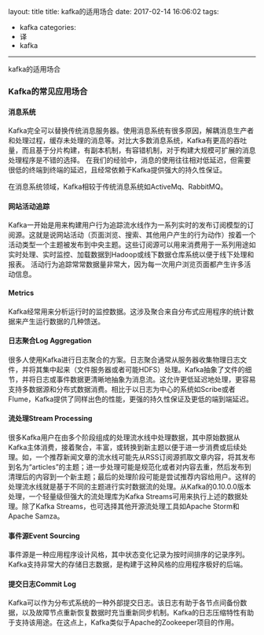 layout: title
title: kafka的适用场合
date: 2017-02-14 16:06:02
tags:
- kafka
categories:
- 译
- kafka
---

kafka的适用场合
<!-- more -->

### Kafka的常见应用场合

#### 消息系统
  Kafka完全可以替换传统消息服务器。使用消息系统有很多原因，解耦消息生产者和处理过程，缓存未处理的消息等。对比大多数消息系统，Kafka有更高的吞吐量，而且基于分片构建，有副本机制，有容错机制，对于构建大规模可扩展的消息处理程序是不错的选择。
  在我们的经验中，消息的使用往往相对低延迟，但需要很低的终端到终端的延迟，且经常依赖于Kafka提供强大的持久性保证。

  在消息系统领域，Kafka相较于传统消息系统如ActiveMq、RabbitMQ。

#### 网站活动追踪

  Kafka一开始是用来构建用户行为追踪流水线作为一系列实时的发布订阅模型的订阅源。这就是说网站活动（页面浏览、搜索、其他用户产生的行为动作）按着一个活动类型一个主题被发布到中央主题。这些订阅源可以用来消费用于一系列用途如实时处理、实时监控、加载数据到Hadoop或线下数据仓库系统以便于线下处理和报表。
  活动行为追踪常常数据量非常大，因为每一次用户浏览页面都产生许多活动信息。

#### Metrics
  Kafka经常用来分析运行时的监控数据。这涉及聚合来自分布式应用程序的统计数据来产生运行数据的几种馈送。

#### 日志聚合Log Aggregation
  很多人使用Kafka进行日志聚合的方案。日志聚合通常从服务器收集物理日志文件，并将其集中起来（文件服务器或者可能HDFS）处理。Kafka抽象了文件的细节，并将日志或事件数据更清晰地抽象为消息流。这允许更低延迟地处理，更容易支持多数据源和分布式数据消费。相比于以日志为中心的系统如Scribe或者Flume，Kafka提供了同样出色的性能，更强的持久性保证及更低的端到端延迟。

#### 流处理Stream Processing

  很多Kafka用户在由多个阶段组成的处理流水线中处理数据，其中原始数据从Kafka主体消费，接着聚合，丰富，或转换到新主题以便于进一步消费或后续处理。如，一个推荐新闻文章的流水线可能先从RSS订阅源抓取文章内容，将其发布到名为“articles”的主题；进一步处理可能是规范化或者对内容去重，然后发布到清理后的内容到一个新主题；最后的处理阶段可能是尝试推荐内容给用户。这样的处理流水线就是基于不同的主题进行实时数据流的处理。从Kafka的0.10.0.0版本处理，一个轻量级但强大的流处理库为Kafka Streams可用来执行上述的数据处理。除了Kafka Streams，也可选择其他开源流处理工具如Apache Storm和Apache Samza。

#### 事件源Event Sourcing
  事件源是一种应用程序设计风格，其中状态变化记录为按时间排序的记录序列。Kafka支持非常大的存储日志数据，是构建于这种风格的应用程序极好的后端。

#### 提交日志Commit Log
  Kafka可以作为分布式系统的一种外部提交日志。该日志有助于各节点间备份数据，以及故障节点重新恢复数据时充当重新同步机制。Kafka的日志压缩特性有助于支持该用途。在这点上，Kafka类似于Apache的Zookeeper项目的作用。
